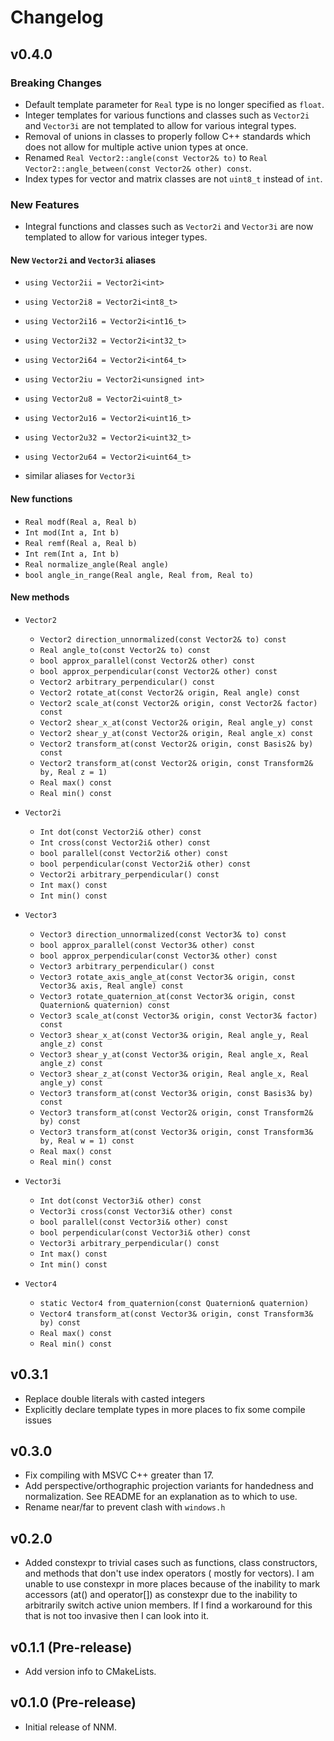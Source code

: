 # Changelog

## v0.4.0

### Breaking Changes

* Default template parameter for `Real` type is no longer specified as `float`.
* Integer templates for various functions and classes such as `Vector2i` and `Vector3i` are not templated to allow for
  various integral types.
* Removal of unions in classes to properly follow C++ standards which does not allow for multiple active union types at
  once.
* Renamed `Real Vector2::angle(const Vector2& to)` to `Real Vector2::angle_between(const Vector2& other) const`.
* Index types for vector and matrix classes are not `uint8_t` instead of `int`.

### New Features

* Integral functions and classes such as `Vector2i` and `Vector3i` are now templated to allow for various integer types.

#### New `Vector2i` and `Vector3i` aliases

* `using Vector2ii = Vector2i<int>`

* `using Vector2i8 = Vector2i<int8_t>`

* `using Vector2i16 = Vector2i<int16_t>`
* `using Vector2i32 = Vector2i<int32_t>`
* `using Vector2i64 = Vector2i<int64_t>`
* `using Vector2iu = Vector2i<unsigned int>`
* `using Vector2u8 = Vector2i<uint8_t>`
* `using Vector2u16 = Vector2i<uint16_t>`
* `using Vector2u32 = Vector2i<uint32_t>`
* `using Vector2u64 = Vector2i<uint64_t>`


* similar aliases for `Vector3i`

#### New functions

* `Real modf(Real a, Real b)`
* `Int mod(Int a, Int b)`
* `Real remf(Real a, Real b)`
* `Int rem(Int a, Int b)`
* `Real normalize_angle(Real angle)`
* `bool angle_in_range(Real angle, Real from, Real to)`

#### New methods

* `Vector2`

    * `Vector2 direction_unnormalized(const Vector2& to) const`
    * `Real angle_to(const Vector2& to) const`
    * `bool approx_parallel(const Vector2& other) const`
    * `bool approx_perpendicular(const Vector2& other) const`
    * `Vector2 arbitrary_perpendicular() const`
    * `Vector2 rotate_at(const Vector2& origin, Real angle) const`
    * `Vector2 scale_at(const Vector2& origin, const Vector2& factor) const`
    * `Vector2 shear_x_at(const Vector2& origin, Real angle_y) const`
    * `Vector2 shear_y_at(const Vector2& origin, Real angle_x) const`
    * `Vector2 transform_at(const Vector2& origin, const Basis2& by) const`
    * `Vector2 transform_at(const Vector2& origin, const Transform2& by, Real z = 1)`
    * `Real max() const`
    * `Real min() const`

* `Vector2i`

    * `Int dot(const Vector2i& other) const`
    * `Int cross(const Vector2i& other) const`
    * `bool parallel(const Vector2i& other) const`
    * `bool perpendicular(const Vector2i& other) const`
    * `Vector2i arbitrary_perpendicular() const`
    * `Int max() const`
    * `Int min() const`

* `Vector3`

    * `Vector3 direction_unnormalized(const Vector3& to) const`
    * `bool approx_parallel(const Vector3& other) const`
    * `bool approx_perpendicular(const Vector3& other) const`
    * `Vector3 arbitrary_perpendicular() const`
    * `Vector3 rotate_axis_angle_at(const Vector3& origin, const Vector3& axis, Real angle) const`
    * `Vector3 rotate_quaternion_at(const Vector3& origin, const Quaternion& quaternion) const`
    * `Vector3 scale_at(const Vector3& origin, const Vector3& factor) const`
    * `Vector3 shear_x_at(const Vector3& origin, Real angle_y, Real angle_z) const`
    * `Vector3 shear_y_at(const Vector3& origin, Real angle_x, Real angle_z) const`
    * `Vector3 shear_z_at(const Vector3& origin, Real angle_x, Real angle_y) const`
    * `Vector3 transform_at(const Vector3& origin, const Basis3& by) const`
    * `Vector3 transform_at(const Vector2& origin, const Transform2& by) const`
    * `Vector3 transform_at(const Vector3& origin, const Transform3& by, Real w = 1) const`
    * `Real max() const`
    * `Real min() const`

* `Vector3i`

    * `Int dot(const Vector3i& other) const`
    * `Vector3i cross(const Vector3i& other) const`
    * `bool parallel(const Vector3i& other) const`
    * `bool perpendicular(const Vector3i& other) const`
    * `Vector3i arbitrary_perpendicular() const`
    * `Int max() const`
    * `Int min() const`
* `Vector4`

    * `static Vector4 from_quaternion(const Quaternion& quaternion)`
    * `Vector4 transform_at(const Vector3& origin, const Transform3& by) const`
    * `Real max() const`
    * `Real min() const`

## v0.3.1

- Replace double literals with casted integers
- Explicitly declare template types in more places to fix some compile issues

## v0.3.0

- Fix compiling with MSVC C++ greater than 17.
- Add perspective/orthographic projection variants for handedness and normalization. See README for an explanation as to
  which to use.
- Rename near/far to prevent clash with `windows.h`

## v0.2.0

* Added constexpr to trivial cases such as functions, class constructors, and methods that don't use index operators (
  mostly for vectors). I am unable to use constexpr in more places because of the inability to mark accessors (at() and
  operator[]) as constexpr due to the inability to arbitrarily switch active union members. If I find a workaround for
  this that is not too invasive then I can look into it.

## v0.1.1 (Pre-release)

* Add version info to CMakeLists.

## v0.1.0 (Pre-release)

* Initial release of NNM.